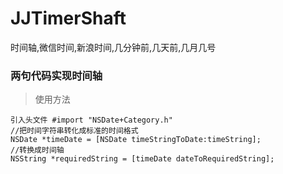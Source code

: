 # JJTimerShaft
时间轴,微信时间,新浪时间,几分钟前,几天前,几月几号

### 两句代码实现时间轴
> 使用方法
```
引入头文件 #import "NSDate+Category.h"
//把时间字符串转化成标准的时间格式
NSDate *timeDate = [NSDate timeStringToDate:timeString];
//转换成时间轴
NSString *requiredString = [timeDate dateToRequiredString];
```

